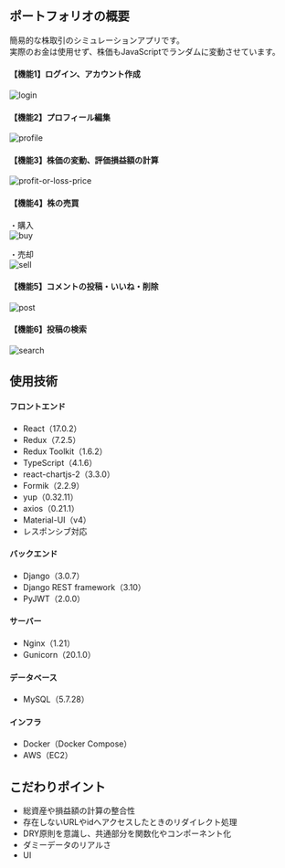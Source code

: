 ## ポートフォリオの概要
簡易的な株取引のシミュレーションアプリです。  
実際のお金は使用せず、株価もJavaScriptでランダムに変動させています。 

#### 【機能1】ログイン、アカウント作成
![login](https://user-images.githubusercontent.com/72845995/141760872-136dc2f0-5d0b-48a5-b717-e842314b0d20.png)
#### 【機能2】プロフィール編集
![profile](https://user-images.githubusercontent.com/72845995/141910641-7efacc30-c94d-44f0-acc8-8ef3eb2bf77c.png)
#### 【機能3】株価の変動、評価損益額の計算
![profit-or-loss-price](https://user-images.githubusercontent.com/72845995/141912004-5a6da7b8-7640-49d7-b11c-3d949b260458.gif)
#### 【機能4】株の売買
・購入  
![buy](https://user-images.githubusercontent.com/72845995/141912348-3c0b1bfa-09a4-49a7-aa41-b6ce8f3c26a3.gif)

・売却  
![sell](https://user-images.githubusercontent.com/72845995/141912512-aa225d3e-cf8e-4fcd-ad56-46416b1b4dba.gif)
#### 【機能5】コメントの投稿・いいね・削除
![post](https://user-images.githubusercontent.com/72845995/141912737-49b66a9c-1f2f-457c-b9d9-c841b524e821.gif)
#### 【機能6】投稿の検索
![search](https://user-images.githubusercontent.com/72845995/141913042-d2b5990d-b0ba-4d79-81a2-49bd114d271b.gif)
## 使用技術
#### フロントエンド
- React（17.0.2）
- Redux（7.2.5）
- Redux Toolkit（1.6.2）
- TypeScript（4.1.6）
- react-chartjs-2（3.3.0）
- Formik（2.2.9）
- yup（0.32.11）
- axios（0.21.1）
- Material-UI（v4）
- レスポンシブ対応
#### バックエンド
- Django（3.0.7）
- Django REST framework（3.10）
- PyJWT（2.0.0）
#### サーバー
- Nginx（1.21）
- Gunicorn（20.1.0）
#### データベース
- MySQL（5.7.28）
#### インフラ
- Docker（Docker Compose）
- AWS（EC2）
## こだわりポイント
- 総資産や損益額の計算の整合性
- 存在しないURLやidへアクセスしたときのリダイレクト処理
- DRY原則を意識し、共通部分を関数化やコンポーネント化
- ダミーデータのリアルさ
- UI
